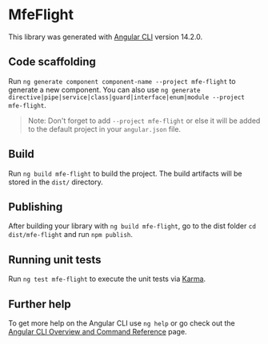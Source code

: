 # MfeFlight

This library was generated with [Angular CLI](https://github.com/angular/angular-cli) version 14.2.0.

## Code scaffolding

Run `ng generate component component-name --project mfe-flight` to generate a new component. You can also use `ng generate directive|pipe|service|class|guard|interface|enum|module --project mfe-flight`.
> Note: Don't forget to add `--project mfe-flight` or else it will be added to the default project in your `angular.json` file. 

## Build

Run `ng build mfe-flight` to build the project. The build artifacts will be stored in the `dist/` directory.

## Publishing

After building your library with `ng build mfe-flight`, go to the dist folder `cd dist/mfe-flight` and run `npm publish`.

## Running unit tests

Run `ng test mfe-flight` to execute the unit tests via [Karma](https://karma-runner.github.io).

## Further help

To get more help on the Angular CLI use `ng help` or go check out the [Angular CLI Overview and Command Reference](https://angular.io/cli) page.
